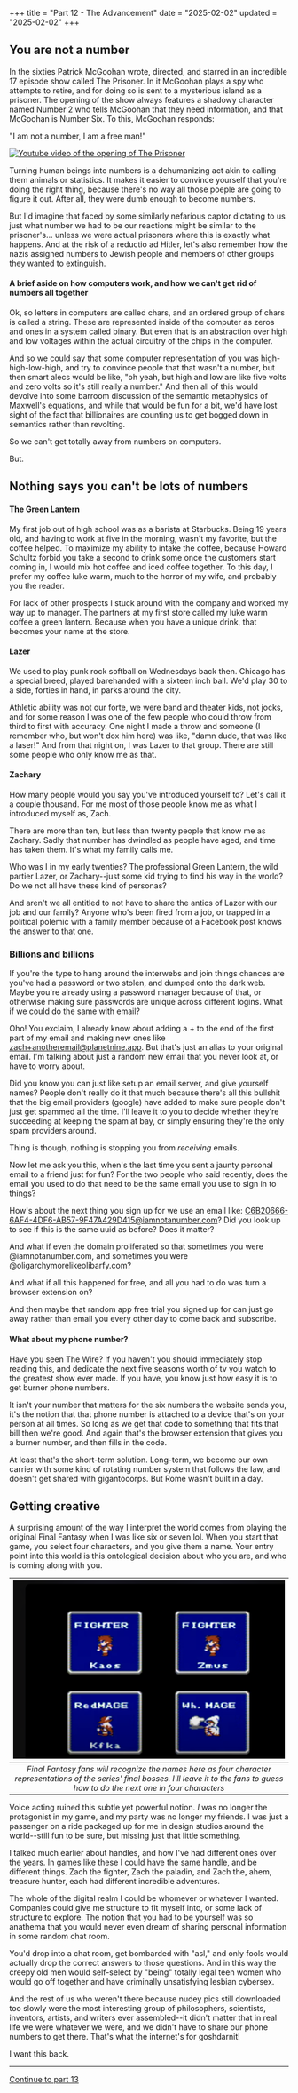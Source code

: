 +++
title = "Part 12 - The Advancement"
date = "2025-02-02"
updated = "2025-02-02"
+++

## You are not a number

In the sixties Patrick McGoohan wrote, directed, and starred in an incredible 17 episode show called The Prisoner.
In it McGoohan plays a spy who attempts to retire, and for doing so is sent to a mysterious island as a prisoner. 
The opening of the show always features a shadowy character named Number 2 who tells McGoohan that they need information, and that McGoohan is Number Six.
To this, McGoohan responds:

"I am not a number, I am a free man!"

[![Youtube video of the opening of The Prisoner](https://img.youtube.com/vi/0a1_v-BJ-Wc/0.jpg)](https://www.youtube.com/watch?v=0a1_v-BJ-Wc&t=118)

Turning human beings into numbers is a dehumanizing act akin to calling them animals or statistics. 
It makes it easier to convince yourself that you're doing the right thing, because there's no way all those poeple are going to figure it out. 
After all, they were dumb enough to become numbers.

But I'd imagine that faced by some similarly nefarious captor dictating to us just what number we had to be our reactions might be similar to the prisoner's... unless we were actual prisoners where this is exactly what happens.
And at the risk of a reductio ad Hitler, let's also remember how the nazis assigned numbers to Jewish people and members of other groups they wanted to extinguish. 

#### A brief aside on how computers work, and how we can't get rid of numbers all together

Ok, so letters in computers are called chars, and an ordered group of chars is called a string.
These are represented inside of the computer as zeros and ones in a system called binary.
But even that is an abstraction over high and low voltages within the actual circuitry of the chips in the computer.

And so we could say that some computer representation of you was high-high-low-high, and try to convince people that that wasn't a number, but then smart alecs would be like, "oh yeah, but high and low are like five volts and zero volts so it's still really a number." 
And then all of this would devolve into some barroom discussion of the semantic metaphysics of Maxwell's equations, and while that would be fun for a bit, we'd have lost sight of the fact that billionaires are counting us to get bogged down in semantics rather than revolting.

So we can't get totally away from numbers on computers.

But.

## Nothing says you can't be lots of numbers

#### The Green Lantern

My first job out of high school was as a barista at Starbucks. 
Being 19 years old, and having to work at five in the morning, wasn't my favorite, but the coffee helped.
To maximize my ability to intake the coffee, because Howard Schultz forbid you take a second to drink some once the customers start coming in, I would mix hot coffee and iced coffee together.
To this day, I prefer my coffee luke warm, much to the horror of my wife, and probably you the reader.

For lack of other prospects I stuck around with the company and worked my way up to manager.
The partners at my first store called my luke warm coffee a green lantern.
Because when you have a unique drink, that becomes your name at the store.

#### Lazer

We used to play punk rock softball on Wednesdays back then. 
Chicago has a special breed, played barehanded with a sixteen inch ball. 
We'd play 30 to a side, forties in hand, in parks around the city.

Athletic ability was not our forte, we were band and theater kids, not jocks, and for some reason I was one of the few people who could throw from third to first with accuracy.
One night I made a throw and someone (I remember who, but won't dox him here) was like, "damn dude, that was like a laser!"
And from that night on, I was Lazer to that group. 
There are still some people who only know me as that.

#### Zachary

How many people would you say you've introduced yourself to? 
Let's call it a couple thousand. 
For me most of those people know me as what I introduced myself as, Zach.

There are more than ten, but less than twenty people that know me as Zachary. 
Sadly that number has dwindled as people have aged, and time has taken them.
It's what my family calls me. 
 
Who was I in my early twenties?
The professional Green Lantern, the wild partier Lazer, or Zachary--just some kid trying to find his way in the world?
Do we not all have these kind of personas?

And aren't we all entitled to not have to share the antics of Lazer with our job and our family? 
Anyone who's been fired from a job, or trapped in a political polemic with a family member because of a Facebook post knows the answer to that one.

### Billions and billions

If you're the type to hang around the interwebs and join things chances are you've had a password or two stolen, and dumped onto the dark web. 
Maybe you're already using a password manager because of that, or otherwise making sure passwords are unique across different logins. 
What if we could do the same with email?

Oho! You exclaim, I already know about adding a + to the end of the first part of my email and making new ones like zach+anotheremail@planetnine.app. 
But that's just an alias to your original email. 
I'm talking about just a random new email that you never look at, or have to worry about.

Did you know you can just like setup an email server, and give yourself names?
People don't really do it that much because there's all this bullshit that the big email providers (google) have added to make sure people don't just get spammed all the time.
I'll leave it to you to decide whether they're succeeding at keeping the spam at bay, or simply ensuring they're the only spam providers around.

Thing is though, nothing is stopping you from _receiving_ emails.

Now let me ask you this, when's the last time you sent a jaunty personal email to a friend just for fun?
For the two people who said recently, does the email you used to do that need to be the same email you use to sign in to things? 

How's about the next thing you sign up for we use an email like: C6B20666-6AF4-4DF6-AB57-9F47A429D415@iamnotanumber.com?
Did you look up to see if this is the same uuid as before?
Does it matter?

And what if even the domain proliferated so that sometimes you were @iamnotanumber.com, and sometimes you were @oligarchymorelikeolibarfy.com?

And what if all this happened for free, and all you had to do was turn a browser extension on?

And then maybe that random app free trial you signed up for can just go away rather than email you every other day to come back and subscribe.

#### What about my phone number?

Have you seen The Wire?
If you haven't you should immediately stop reading this, and dedicate the next five seasons worth of tv you watch to the greatest show ever made.
If you have, you know just how easy it is to get burner phone numbers. 

It isn't your number that matters for the six numbers the website sends you, it's the notion that that phone number is attached to a device that's on your person at all times. 
So long as we get that code to something that fits that bill then we're good. 
And again that's the browser extension that gives you a burner number, and then fills in the code. 

At least that's the short-term solution.
Long-term, we become our own carrier with some kind of rotating number system that follows the law, and doesn't get shared with gigantocorps.
But Rome wasn't built in a day.

## Getting creative

A surprising amount of the way I interpret the world comes from playing the original Final Fantasy when I was like six or seven lol.
When you start that game, you select four characters, and you give them a name. 
Your entry point into this world is this ontological decision about who you are, and who is coming along with you. 

|![The first final fantasy's character generation screen](./ff1.png)|
|:--:|
|*Final Fantasy fans will recognize the names here as four character representations of the series' final bosses. I'll leave it to the fans to guess how to do the next one in four characters*|

Voice acting ruined this subtle yet powerful notion. 
_I_ was no longer the protagonist in my game, and my party was no longer my friends. 
I was just a passenger on a ride packaged up for me in design studios around the world--still fun to be sure, but missing just that little something.

I talked much earlier about handles, and how I've had different ones over the years. 
In games like these I could have the same handle, and be different things. 
Zach the fighter, Zach the paladin, and Zach the, ahem, treasure hunter, each had different incredible adventures. 

The whole of the digital realm I could be whomever or whatever I wanted.
Companies could give me structure to fit myself into, or some lack of structure to explore.
The notion that you had to be yourself was so anathema that you would never even dream of sharing personal information in some random chat room. 

You'd drop into a chat room, get bombarded with "asl," and only fools would actually drop the correct answers to those questions. 
And in this way the creepy old men would self-select by "being" totally legal teen women who would go off together and have criminally unsatisfying lesbian cybersex. 

And the rest of us who weren't there because nudey pics still downloaded too slowly were the most interesting group of philosophers, scientists, inventors, artists, and writers ever assembled--it didn't matter that in real life we were whatever we were, and we didn't have to share our phone numbers to get there.
That's what the internet's for goshdarnit!

I want this back.


---------------------


[Continue to part 13](/posts/you_are_not_a_number/part-13)

[fbvduguid]: https://en.wikipedia.org/wiki/Facebook,_Inc._v._Duguid
[linktree]: https://www.adamenfroy.com/linktree-alternatives
[onion]: https://theonion.com/t-herman-zweibel-in-memoriam-1819583647/
[birthday]: https://en.wikipedia.org/wiki/Birthday_problem
[elwood]: https://en.wikipedia.org/wiki/Elwood_Edwards
[oauth]: https://www.rfc-editor.org/rfc/rfc5849
[dynamo]: https://www.allthingsdistributed.com/files/amazon-dynamo-sosp2007.pdf
[bitcoin]: https://bitcoin.org/bitcoin.pdf
[sim]: https://en.wikipedia.org/wiki/SIM_swap_scam
[investigation]: https://www.vice.com/en/article/fcc-propose-fines-verizon-att-sprint-tmobile-selling-location-data/
[oh-the-forties-were-a-looong-time-ago]: https://www.nationalgeographic.com/history/article/141207-world-war-advertising-consumption-anniversary-people-photography-culture
[flatiron]: https://en.wikipedia.org/wiki/Flat_Iron_Building_(Chicago)


